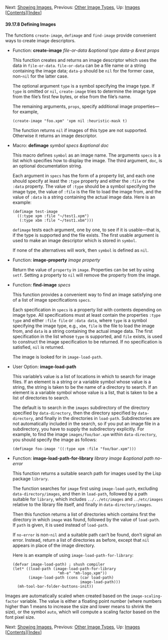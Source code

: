 <!-- This is the GNU Emacs Lisp Reference Manual
corresponding to Emacs version 27.2.

Copyright (C) 1990-1996, 1998-2021 Free Software Foundation,
Inc.

Permission is granted to copy, distribute and/or modify this document
under the terms of the GNU Free Documentation License, Version 1.3 or
any later version published by the Free Software Foundation; with the
Invariant Sections being "GNU General Public License," with the
Front-Cover Texts being "A GNU Manual," and with the Back-Cover
Texts as in (a) below.  A copy of the license is included in the
section entitled "GNU Free Documentation License."

(a) The FSF's Back-Cover Text is: "You have the freedom to copy and
modify this GNU manual.  Buying copies from the FSF supports it in
developing GNU and promoting software freedom." -->

<!-- Created by GNU Texinfo 6.7, http://www.gnu.org/software/texinfo/ -->

Next: [Showing Images](Showing-Images.html), Previous: [Other Image Types](Other-Image-Types.html), Up: [Images](Images.html)   \[[Contents](index.html#SEC_Contents "Table of contents")]\[[Index](Index.html "Index")]

#### 39.17.8 Defining Images

The functions `create-image`, `defimage` and `find-image` provide convenient ways to create image descriptors.

*   Function: **create-image** *file-or-data \&optional type data-p \&rest props*

    This function creates and returns an image descriptor which uses the data in `file-or-data`. `file-or-data` can be a file name or a string containing the image data; `data-p` should be `nil` for the former case, non-`nil` for the latter case.

    The optional argument `type` is a symbol specifying the image type. If `type` is omitted or `nil`, `create-image` tries to determine the image type from the file’s first few bytes, or else from the file’s name.

    The remaining arguments, `props`, specify additional image properties—for example,

        (create-image "foo.xpm" 'xpm nil :heuristic-mask t)

    The function returns `nil` if images of this type are not supported. Otherwise it returns an image descriptor.

<!---->

*   Macro: **defimage** *symbol specs \&optional doc*

    This macro defines `symbol` as an image name. The arguments `specs` is a list which specifies how to display the image. The third argument, `doc`, is an optional documentation string.

    Each argument in `specs` has the form of a property list, and each one should specify at least the `:type` property and either the `:file` or the `:data` property. The value of `:type` should be a symbol specifying the image type, the value of `:file` is the file to load the image from, and the value of `:data` is a string containing the actual image data. Here is an example:

        (defimage test-image
          ((:type xpm :file "~/test1.xpm")
           (:type xbm :file "~/test1.xbm")))

    `defimage` tests each argument, one by one, to see if it is usable—that is, if the type is supported and the file exists. The first usable argument is used to make an image descriptor which is stored in `symbol`.

    If none of the alternatives will work, then `symbol` is defined as `nil`.

<!---->

*   Function: **image-property** *image property*

    Return the value of `property` in `image`. Properties can be set by using `setf`. Setting a property to `nil` will remove the property from the image.

<!---->

*   Function: **find-image** *specs*

    This function provides a convenient way to find an image satisfying one of a list of image specifications `specs`.

    Each specification in `specs` is a property list with contents depending on image type. All specifications must at least contain the properties `:type type` and either `:file file`<!-- /@w --> or `:data data`<!-- /@w -->, where `type` is a symbol specifying the image type, e.g., `xbm`, `file` is the file to load the image from, and `data` is a string containing the actual image data. The first specification in the list whose `type` is supported, and `file` exists, is used to construct the image specification to be returned. If no specification is satisfied, `nil` is returned.

    The image is looked for in `image-load-path`.

<!---->

*   User Option: **image-load-path**

    This variable’s value is a list of locations in which to search for image files. If an element is a string or a variable symbol whose value is a string, the string is taken to be the name of a directory to search. If an element is a variable symbol whose value is a list, that is taken to be a list of directories to search.

    The default is to search in the `images` subdirectory of the directory specified by `data-directory`, then the directory specified by `data-directory`, and finally in the directories in `load-path`. Subdirectories are not automatically included in the search, so if you put an image file in a subdirectory, you have to supply the subdirectory explicitly. For example, to find the image `images/foo/bar.xpm` within `data-directory`, you should specify the image as follows:

        (defimage foo-image '((:type xpm :file "foo/bar.xpm")))

<!---->

*   Function: **image-load-path-for-library** *library image \&optional path no-error*

    This function returns a suitable search path for images used by the Lisp package `library`.

    The function searches for `image` first using `image-load-path`, excluding `data-directory/images`, and then in `load-path`, followed by a path suitable for `library`, which includes `../../etc/images` and `../etc/images` relative to the library file itself, and finally in `data-directory/images`.

    Then this function returns a list of directories which contains first the directory in which `image` was found, followed by the value of `load-path`. If `path` is given, it is used instead of `load-path`.

    If `no-error` is non-`nil` and a suitable path can’t be found, don’t signal an error. Instead, return a list of directories as before, except that `nil` appears in place of the image directory.

    Here is an example of using `image-load-path-for-library`:

        (defvar image-load-path) ; shush compiler
        (let* ((load-path (image-load-path-for-library
                            "mh-e" "mh-logo.xpm"))
               (image-load-path (cons (car load-path)
                                      image-load-path)))
          (mh-tool-bar-folder-buttons-init))

Images are automatically scaled when created based on the `image-scaling-factor` variable. The value is either a floating point number (where numbers higher than 1 means to increase the size and lower means to shrink the size), or the symbol `auto`, which will compute a scaling factor based on the font pixel size.

Next: [Showing Images](Showing-Images.html), Previous: [Other Image Types](Other-Image-Types.html), Up: [Images](Images.html)   \[[Contents](index.html#SEC_Contents "Table of contents")]\[[Index](Index.html "Index")]
